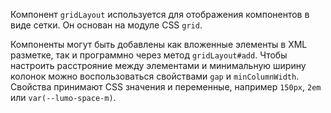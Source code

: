 Компонент `gridLayout` используется для отображения компонентов в виде сетки. Он основан на модуле CSS `grid`.

Компоненты могут быть добавлены как вложенные элементы в XML разметке, так и программно через метод `gridLayout#add`.
Чтобы настроить расстрояние между элементами и минимальную ширину колонок можно воспользоваться свойствами `gap` и
`minColumnWidth`. Свойства принимают CSS значения и переменные, например `150px`, `2em` или `var(--lumo-space-m)`.
